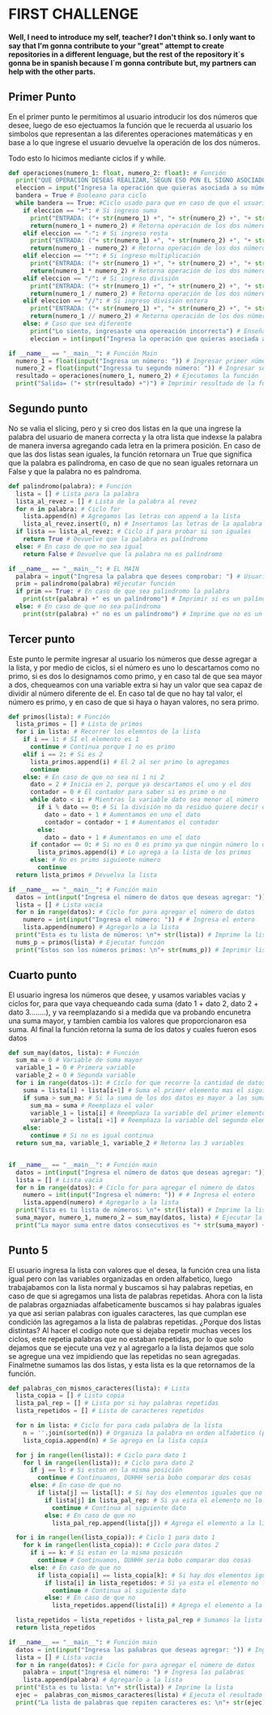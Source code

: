 # FIRST CHALLENGE

#### Well, I need to introduce my self, teacher? I don't think so. I only want to say that I'm gonna contribute to your "great" attempt to create repositories in a different lenguage, but the rest of the repository it´s gonna be in spanish because I´m gonna contribute but, my partners can help with the other parts.

## Primer Punto

En el primer punto le permitimos al usuario introducir los dos números que desee, luego de eso ejectuamos la función que le recuerda al usuario los simbolos que representan a las diferentes operaciones matemáticas y en base a lo que ingrese el usuario devuelve la operación de los dos números.

Todo esto lo hicimos mediante ciclos if y while.

``` python
def operaciones(numero_1: float, numero_2: float): # Función
  print("QUE OPERACIÓN DESEAS REALIZAR, SEGUN ESO PON EL SIGNO ASOCIADO \n+ = Suma \n- = Resta \n* = Multiplicación \n/ = División (Número 1 / Número 2) \n// = División Entera (Número 1 // Número 2)") #Explicación por si alguien no lo tiene claro
  eleccion = input("Ingresa la operación que quieras asociada a su número: ")
  bandera = True # Booleano para ciclo
  while bandera == True: #Ciclo usado para que en caso de que el usuario ingrese algo incorrecto en la opreación el codigo no falle sino explique que pasa
    if eleccion == "+": # Si ingreso suma
      print("ENTRADA: ("+ str(numero_1) +", "+ str(numero_2) +", "+ str(eleccion) +")")
      return(numero_1 + numero_2) # Retorna operación de los dos números
    elif eleccion == "-": # Si ingreso resta
      print("ENTRADA: ("+ str(numero_1) +", "+ str(numero_2) +", "+ str(eleccion) +")")
      return(numero_1 - numero_2) # Retorna operación de los dos números
    elif eleccion == "*": # Si ingreso multiplicación
      print("ENTRADA: ("+ str(numero_1) +", "+ str(numero_2) +", "+ str(eleccion) +")")
      return(numero_1 * numero_2) # Retorna operación de los dos números
    elif eleccion == "/": # Si ingreso división
      print("ENTRADA: ("+ str(numero_1) +", "+ str(numero_2) +", "+ str(eleccion) +")")
      return(numero_1 / numero_2) # Retorna operación de los dos números
    elif eleccion == "//": # Si ingreso división entera
      print("ENTRADA: ("+ str(numero_1) +", "+ str(numero_2) +", "+ str(eleccion) +")")
      return(numero_1 // numero_2) # Retorna operación de los dos números 
    else: # Caso que sea diferente
      print("Lo siento, ingresaste una opereación incorrecta") # Enseña que cometió un erorr
      eleccion = int(input("Ingresa la operación que quieras asociada a su número")) # Repite el ingreso del dato

if __name__ == "__main__": # Función Main
  numero_1 = float(input("Ingresa un número: ")) # Ingresar primer número
  numero_2 = float(input("Ingressa tu segundo número: ")) # Ingresar segundo número
  resultado = operaciones(numero_1, numero_2) # Ejecutamos la función
  print("Salida= ("+ str(resultado) +")") # Imprimir resultado de la función
```

## Segundo punto

No se valia el slicing, pero y si creo dos listas en la que una ingrese la palabra del usuario de manera correcta y la otra lista que indexse la palabra de manera inversa agregando cada letra en la primera posición. En caso de que las dos listas sean iguales, la función retornara un True que significa que la palabra es palíndroma, en caso de que no sean iguales retornara un False y que la palabra no es palndroma.

``` python
def palindromo(palabra): # Función
  lista = [] # Lista para la palabra
  lista_al_revez = [] # Lista de la palabra al revez
  for n in palabra: # Ciclo for
    lista.append(n) # Agregamos las letras con append a la lista
    lista_al_revez.insert(0, n) # Insertamos las letras de la apalabra al revez, agregandolas en la primera posición
  if lista == lista_al_revez: # Ciclo if para probar si son iguales
    return True # Devuelve que la palabra es palíndromo
  else: # En caso de que no sea igual
    return False # Devuelve que la palabra no es palíndromo

if __name__ == "__main__": # EL MAIN
  palabra = input("Ingresa la palabra que desees comprobar: ") # Usuario ingresa palabra
  prim = palindromo(palabra) #Ejecutar función
  if prim == True: # En caso de que sea palindromo la palabra
    print(str(palabra) +" es un palíndromo") # Imprimir si es un palíndromo
  else: # En caso de que no sea palindroma
    print(str(palabra) +" no es un palíndromo") # Imprime que no es un palíndromo
```

## Tercer punto

Este punto le permite ingresar al usuario los números que desse agregar a la lista, y por medio de ciclos, si el número es uno lo descartamos como no primo, si es dos lo designamos como primo, y en caso tal de que sea mayor a dos, chequeamos con una variable extra si hay un valor que sea capaz de dividir al número diferente de el. En caso tal de que no hay tal valor, el número es primo, y en caso de que si haya o hayan valores, no sera primo.

``` python
def primos(lista): # Función
  lista_primos = [] # Lista de primos
  for i in lista: # Recorrer los elemntos de la lista
    if i == 1: # SI el elemento es 1
      continue # Continua porque 1 no es primo 
    elif i == 2: # Si es 2
      lista_primos.append(i) # El 2 al ser primo lo agregamos 
      continue
    else: # En caso de que no sea ni 1 ni 2
      dato = 2 # Inicia en 2, porque ya descartamos el uno y el dos
      contador = 0 # El contador para saber si es primo o no
      while dato < i: # Mientras la variable dato sea menor al número
        if i % dato == 0: # Si la división no da residuo quiere decir que no es primo
          dato = dato + 1 # Aumentamos en uno el dato
          contador = contador + 1 # Aumentamos el contador
        else:
          dato = dato + 1 # Aumentamos en uno el dato
      if contador == 0: # Si no es 0 es primo ya que ningún número lo dividio
        lista_primos.append(i) # Lo agrega a la lista de los primos
      else: # No es primo siguiente número
        continue
  return lista_primos # Devuelva la lista

if __name__ == "__main__": # Función main
  datos = int(input("Ingresa el número de datos que deseas agregar: ")) # Ingrese el número de datos que quiere agregar
  lista = [] # Lista vacia
  for n in range(datos): # Ciclo for para agregar el número de datos
    numero = int(input("Ingresa el número: ")) # # Ingresa el entero
    lista.append(numero) # Agregarlo a la lista
  print("Esta es tu lista de números: \n"+ str(lista)) # Imprime la lista
  nums_p = primos(lista) # Ejecutar función
  print("Estos son los números primos: \n"+ str(nums_p)) # Imprimir lista de primos
```

## Cuarto punto

El usuario ingresa los números que desee, y usamos variables vacias y ciclos for, para que vaya chequeando cada suma (dato 1 + dato 2, dato 2 + dato 3........), y va reemplazando si a medida que va probando encunetra una suma mayor, y tambien cambia los valores que proporcionaron esa suma. Al final la función retorna la suma de los datos y cuales fueron esos datos

``` python
def sum_may(datos, lista): # Función
  sum_ma = 0 # Variable de suma mayor
  variable_1 = 0 # Primera variable
  variable_2 = 0 # Segunda variable
  for i in range(datos-1): # Ciclo for que recorre la cantidad de datos de la lista
    suma = lista[i] + lista[i+1] # Suma el primer elemento mas el siguiente
    if suma > sum_ma: # Si la suma de los dos datos es mayor a las sumas previas 
      sum_ma = suma # Reemplaza el valor 
      variable_1 = lista[i] # Reempñaza la variable del primer elemento
      variable_2 = lista[i +1] # Reempñaza la variable del segundo elemento
    else: 
      continue # Si no es igual continua
  return sum_ma, variable_1, variable_2 # Retorna las 3 variables


if __name__ == "__main__": # Función main
  datos = int(input("Ingresa el número de datos que deseas agregar: ")) # Ingrese el número de datos que quiere agregar
  lista = [] # Lista vacia
  for n in range(datos): # Ciclo for para agregar el número de datos
    numero = int(input("Ingresa el número: ")) # # Ingresa el entero
    lista.append(numero) # Agregarlo a la lista
  print("Esta es tu lista de números: \n"+ str(lista)) # Imprime la lista
  suma_mayor, numero_1, numero_2 = sum_may(datos, lista) # Ejecutar la función
  print("La mayor suma entre datos consecutivos es "+ str(suma_mayor) +" que es dado por: "+ str(numero_1) +" y "+ str(numero_2) ) # Imprimir resultado
```

## Punto 5

El usuario ingresa la lista con valores que el desea, la función crea una lista igual pero con las variables organizadas en orden alfabetico, luego trabajabamos con la lista normal y buscamos si hay palabras repetias, en caso de que si agregamos una lista de palabras repetidas. Ahora con la lista de palabras orgazniadas alfabeticamente buscamos si hay palabras iguales ya que asi serian palabras con iguales caracteres, las que cumplan ese condición las agregamos a la lista de palabras repetidas. ¿Porque dos listas distintas? Al hacer el codigo note que si dejaba repetir muchas veces los ciclos, este repetia palabras que no estaban repetidas, por lo que solo dejamos que se ejecute una vez y al agregarlo a la lista dejamos que solo se agregue una vez impidiendo que las repetidas no sean agregadas. Finalmetne sumamos las dos listas, y esta lista es la que retornamos de la función.

``` python
def palabras_con_mismos_caracteres(lista): # Lista
  lista_copia = [] # Lista copia
  lista_pal_rep = [] # Lista por si hay palabras repetidas
  lista_repetidos = [] # Lista de caracteres repetidos

  for n in lista: # Ciclo for para cada palabra de la lista
    n = ''.join(sorted(n)) # Organiza la palabra en orden alfabetico (paz = apz)
    lista_copia.append(n) # Se agrega en la lista copia

  for j in range(len(lista)): # Ciclo para dato 1
    for l in range(len(lista)): # Ciclo para dato 2
      if j == l: # Si estan en la misma posición 
        continue # Continuamos, DUHHH seria bobo comparar dos cosas
      else: # En caso de que no
        if lista[j] == lista[l]: # Si hay dos elementos iguales que no sean de la misma posición 
          if lista[j] in lista_pal_rep: # Si ya esta el elemento no lo agrega
            continue # Continua al siguiente dato
          else: # En caso de que no
            lista_pal_rep.append(lista[j]) # Agrega el elemento a la lista de palabras repetidas

  for i in range(len(lista_copia)): # Ciclo 1 para dato 1
    for k in range(len(lista_copia)): # Ciclo para datos 2
      if i == k: # Si estan en la misma posición
        continue # Continuamos, DUHHH seria bobo comparar dos cosas
      else: # En caso de que no
        if lista_copia[i] == lista_copia[k]: # Si hay dos elementos iguales que no sean de la misma posición
          if lista[i] in lista_repetidos: # Si ya esta el elemento no lo agrega
            continue # Continua al siguiente dato
          else: # En caso de que no
            lista_repetidos.append(lista[i]) # Agrega el elemento a la lista de repetidos

  lista_repetidos = lista_repetidos + lista_pal_rep # Sumamos la lista de repetidos con la lista de palabras repetidas
  return lista_repetidos

if __name__ == "__main__": # Función main
  datos = int(input("Ingresa las pañabras que deseas agregar: ")) # Ingrese el número de palabras que quiere agregar
  lista = [] # Lista vacia
  for n in range(datos): # Ciclo for para agregar el número de datos
    palabra = input("Ingresa el número: ") # Ingresa las palabras
    lista.append(palabra) # Agregarlo a la lista
  print("Esta es tu lista: \n"+ str(lista)) # Imprime la lista
  ejec =  palabras_con_mismos_caracteres(lista) # Ejecuta el resultado   
  print("La lista de palabras que repiten caracteres es: \n"+ str(ejec)) # Imprime el resultado final
```
